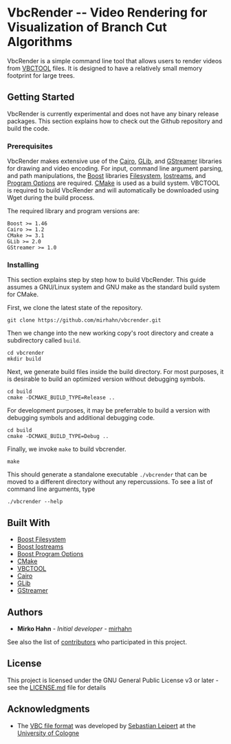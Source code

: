 # VbcRender -- Video Rendering for Visualization of Branch Cut Algorithms

VbcRender is a simple command line tool that allows users to render videos from [VBCTOOL](https://informatik.uni-koeln.de/ls-juenger/vbctool/) files. It is designed to have a relatively small memory footprint for large trees.

## Getting Started

VbcRender is currently experimental and does not have any binary release packages. This section explains how to check out the Github repository and build the code.

### Prerequisites

VbcRender makes extensive use of the [Cairo](https://www.cairographics.org), [GLib](https://www.gtk.org), and [GStreamer](https://gstreamer.freedesktop.org) libraries for drawing and video encoding. For input, command line argument parsing, and path manipulations, the [Boost](https://www.boost.org) libraries [Filesystem](https://www.boost.org/doc/libs/release/libs/filesystem/), [Iostreams](https://www.boost.org/doc/libs/release/libs/iostreams/), and [Program Options](https://www.boost.org/doc/libs/release/libs/program_options/) are required. [CMake](https://cmake.org) is used as a build system. VBCTOOL is required to build VbcRender and will automatically be downloaded using Wget during the build process.

The required library and program versions are:

```
Boost >= 1.46
Cairo >= 1.2
CMake >= 3.1
GLib >= 2.0
GStreamer >= 1.0
```

### Installing

This section explains step by step how to build VbcRender. This guide assumes a GNU/Linux system and GNU make as the standard build system for CMake.

First, we clone the latest state of the repository.

```
git clone https://github.com/mirhahn/vbcrender.git
```

Then we change into the new working copy's root directory and create a subdirectory called `build`.

```
cd vbcrender
mkdir build
```

Next, we generate build files inside the build directory. For most purposes, it is desirable to build an optimized version without debugging symbols.

```
cd build
cmake -DCMAKE_BUILD_TYPE=Release ..
```

For development purposes, it may be preferrable to build a version with debugging symbols and additional debugging code.

```
cd build
cmake -DCMAKE_BUILD_TYPE=Debug ..
```

Finally, we invoke `make` to build vbcrender.

```
make
```

This should generate a standalone executable `./vbcrender` that can be moved to a different directory without any repercussions. To see a list of command line arguments, type

```
./vbcrender --help
```

## Built With

* [Boost Filesystem](https://www.boost.org/doc/libs/release/libs/filesystem/)
* [Boost Iostreams](https://www.boost.org/doc/libs/release/libs/iostreams/)
* [Boost Program Options](https://www.boost.org/doc/libs/release/libs/program_options/)
* [CMake](https://cmake.org)
* [VBCTOOL](https://informatik.uni-koeln.de/ls-juenger/vbctool/)
* [Cairo](https://www.cairographics.org)
* [GLib](https://www.gtk.org)
* [GStreamer](https://gstreamer.freedesktop.org)

## Authors

* **Mirko Hahn** - *Initial developer* - [mirhahn](https://github.com/mirhahn)

See also the list of [contributors](https://github.com/mirhahn/vbcrender/contributors) who participated in this project.

## License

This project is licensed under the GNU General Public License v3 or later - see the [LICENSE.md](LICENSE.md) file for details

## Acknowledgments

* The [VBC file format](https://informatik.uni-koeln.de/fileadmin/projects/vbctool/vbcUserManual.ps.gz) was developed by [Sebastian Leipert](https://www.sebastian-leipert.de/) at the [University of Cologne](http://www.uni-koeln.de/)
